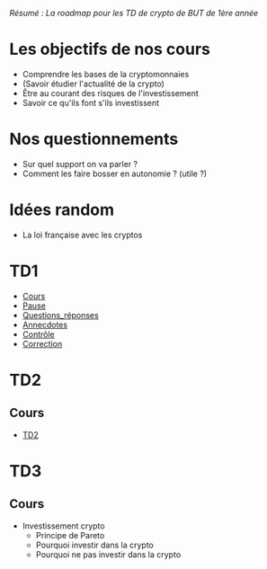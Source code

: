 _Résumé : La roadmap pour les TD de crypto de BUT de 1ère année_

# Les objectifs de nos cours

- Comprendre les bases de la cryptomonnaies
- (Savoir étudier l'actualité de la crypto)
- Être au courant des risques de l'investissement
- Savoir ce qu'ils font s'ils investissent

# Nos questionnements

- Sur quel support on va parler ?
- Comment les faire bosser en autonomie ? (utile ?)

# Idées random

- La loi française avec les cryptos

# TD1

- [Cours](/TD1/TD1.md)
- [Pause](TD1/Pause.md)
- [Questions_réponses](TD1/Questions_réponses.md)
- [Annecdotes](TD1/Concours_d'anecdotes.md)
- [Contrôle](TD1/Contrôle.md)
- [Correction](TD1/TD1.md)

# TD2

## Cours

- [TD2](./TD2/TD2.md)

# TD3

## Cours

- Investissement crypto
  - Principe de Pareto
  - Pourquoi investir dans la crypto
  - Pourquoi ne pas investir dans la crypto
